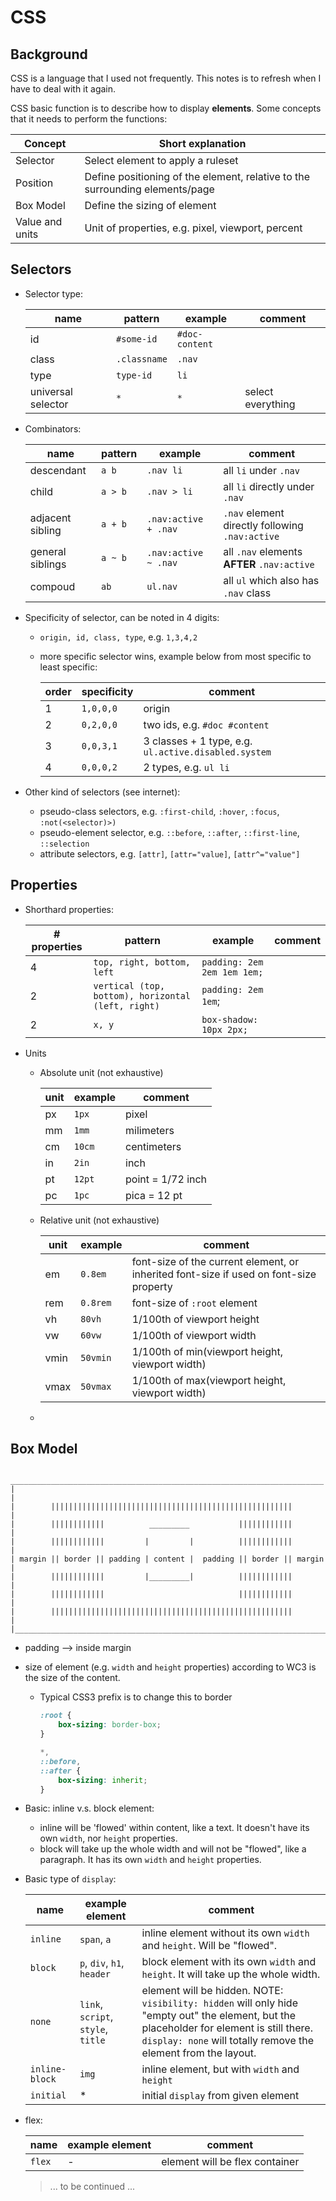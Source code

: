 # CSS

## Background

CSS is a language that I used not frequently.
This notes is to refresh when I have to deal with it again.

CSS basic function is to describe how to display **elements**.
Some concepts that it needs to perform the functions:

| Concept | Short explanation |
|-------|------|
| Selector | Select element to apply a ruleset |
| Position | Define positioning of the element, relative to the surrounding elements/page |
| Box Model | Define the sizing of element |
| Value and units | Unit of properties, e.g. pixel, viewport, percent |


## Selectors

* Selector type:

  | name | pattern | example | comment |
  |------|----------|-------|--|
  | id                 | `#some-id`   | `#doc-content` | |
  | class              | `.classname` | `.nav`         | |
  | type               | `type-id`    | `li`           | |
  | universal selector | `*`          | `*`            | select everything

* Combinators:

  | name | pattern | example | comment |
  |-----|----------|---------|---------|
  | descendant | `a b` | `.nav li` | all `li` under `.nav` |
  | child | `a > b` | `.nav > li`  | all `li` directly under `.nav` |
  | adjacent sibling | `a + b` | `.nav:active + .nav` | `.nav` element directly following `.nav:active` |
  | general siblings | `a ~ b` | `.nav:active ~ .nav` | all `.nav` elements **AFTER** `.nav:active` |
  | compoud | `ab` | `ul.nav` | all `ul` which also has `.nav` class |

* Specificity of selector, can be noted in 4 digits:
  * `origin, id, class, type`, e.g. `1,3,4,2`
  * more specific selector wins, example below from most specific to least specific:

    | order | specificity | comment |
    |-------|--------------|----|
    | 1     | `1,0,0,0`    | origin |
    | 2     | `0,2,0,0`    | two ids, e.g. `#doc #content` |
    | 3     | `0,0,3,1`    | 3 classes + 1 type, e.g. `ul.active.disabled.system` |
    | 4     | `0,0,0,2`    | 2 types, e.g. `ul li` |

* Other kind of selectors (see internet):
  * pseudo-class selectors, e.g. `:first-child`, `:hover`, `:focus`, `:not(<selector)>)`
  * pseudo-element selector, e.g. `::before`, `::after`, `::first-line`, `::selection`
  * attribute selectors, e.g. `[attr]`, `[attr="value]`, `[attr^="value"]`


## Properties
* Shorthard properties:

  | # properties | pattern | example | comment |
  |--------------|-|-|-|
  | 4 | `top, right, bottom, left` | `padding: 2em 2em 1em 1em;` | |
  | 2 | `vertical (top, bottom), horizontal (left, right)` | `padding: 2em 1em`; |  |
  | 2 | `x, y` | `box-shadow: 10px 2px;` | |

* Units
  * Absolute unit (not exhaustive)

    | unit | example | comment |
    |--|--|--|
    | px | `1px` | pixel |
    | mm | `1mm` | milimeters |
    | cm | `10cm` | centimeters |
    | in | `2in` | inch |
    | pt | `12pt` | point = 1/72 inch |
    | pc | `1pc` | pica = 12 pt |

  * Relative unit (not exhaustive)

    | unit | example | comment |
    |--|--|--|
    | em | `0.8em` | font-size of the current element, or inherited font-size if used on font-size property |
    | rem | `0.8rem` | font-size of `:root` element |
    | vh | `80vh` | 1/100th of viewport height |
    | vw | `60vw` | 1/100th of viewport width |
    | vmin | `50vmin` | 1/100th of min(viewport height, viewport width) |
    | vmax | `50vmax` | 1/100th of max(viewport height, viewport width) |

  * 

## Box Model

```
 ______________________________________________________________________
|                                                                      |
|        ||||||||||||||||||||||||||||||||||||||||||||||||||||||        |
|        ||||||||||||          _________           ||||||||||||        |
|        ||||||||||||         |         |          ||||||||||||        |
| margin || border || padding | content |  padding || border || margin |
|        ||||||||||||         |_________|          ||||||||||||        |
|        ||||||||||||                              ||||||||||||        |
|        ||||||||||||||||||||||||||||||||||||||||||||||||||||||        |
|______________________________________________________________________|
```

* padding --> inside margin
* size of element (e.g. `width` and `height` properties) according to WC3 is the size of the content.
  * Typical CSS3 prefix is to change this to border
    ```CSS
    :root {
        box-sizing: border-box;
    }

    *,
    ::before,
    ::after {
        box-sizing: inherit;
    }
    ```

* Basic: inline v.s. block element:
  * inline will be 'flowed' within content, like a text.
    It doesn't have its own `width`, nor `height` properties.
  * block will take up the whole width and will not be "flowed", like a paragraph.
    It has its own `width` and `height` properties.

* Basic type of `display`:

    | name | example element | comment |
    |------|----|-----|
    | `inline` | `span`, `a` | inline element without its own `width` and `height`. Will be "flowed". |
    | `block`  | `p`, `div`, `h1`, `header` | block element with its own `width` and `height`. It will take up the whole width. |
    | `none` | `link`, `script`, `style`, `title` | element will be hidden. NOTE: `visibility: hidden` will only hide "empty out" the element, but the placeholder for element is still there. `display: none` will totally remove the element from the layout. |
    | `inline-block` | `img` | inline element, but with `width` and `height` |
    | `initial` | * | initial `display` from given element |

* flex:

    | name | example element | comment |
    |------|----|-----|
    | `flex` | - | element will be flex container |

  > ... to be continued ...